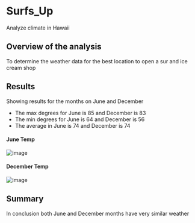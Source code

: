 # Surfs_Up
Analyze climate in Hawaii 

## Overview of the analysis
To determine the weather data for the best location to open a sur and ice cream shop

## Results
Showing results for the months on June and December

  * The max degrees for June is 85 and December is 83
  * The min degrees for June is 64 and December is 56
  * The average in June is 74 and December is 74

#### June Temp
![image](https://user-images.githubusercontent.com/98724851/167339430-97e160f1-9679-4baa-8876-5036a627b553.png)


#### December Temp
![image](https://user-images.githubusercontent.com/98724851/167339310-3b80e8c5-3041-4a61-97ce-fc8aa95e5b31.png)



## Summary
In conclusion both June and December months have very similar weather

